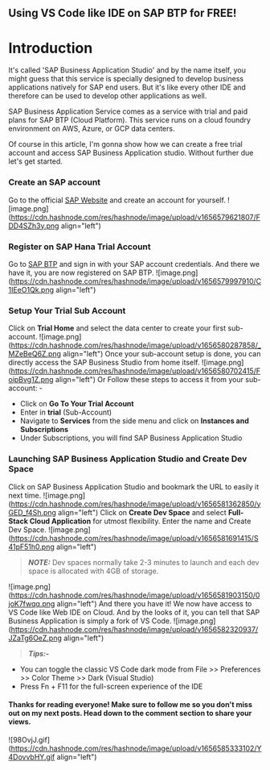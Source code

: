## Using VS Code like IDE on SAP BTP for FREE!

# Introduction 
It's called 'SAP Business Application Studio' and by the name itself, you might guess that this service is specially designed to develop business applications natively for SAP end users. But it's like every other IDE and therefore can be used to develop other applications as well. 

SAP Business Application Service comes as a service with trial and paid plans for SAP BTP (Cloud Platform). This service runs on a cloud foundry environment on AWS, Azure, or GCP data centers.

Of course in this article, I'm gonna show how we can create a free trial account and access SAP Business Application studio. Without further due let's get started.

### Create an SAP account
Go to the official [SAP Website](https://www.sap.com/) and create an account for yourself.
![image.png](https://cdn.hashnode.com/res/hashnode/image/upload/v1656579621807/FDD4SZh3y.png align="left")

### Register on SAP Hana Trial Account
Go to [SAP BTP](https://account.hana.ondemand.com/) and sign in with your SAP account credentials. And there we have it, you are now registered on SAP BTP.
![image.png](https://cdn.hashnode.com/res/hashnode/image/upload/v1656579997910/C1IEeO1Qk.png align="left")

### Setup Your Trial Sub Account
Click on **Trial Home** and select the data center to create your first sub-account.
![image.png](https://cdn.hashnode.com/res/hashnode/image/upload/v1656580287858/_MZeBeQ6Z.png align="left")
Once your sub-account setup is done, you can directly access the SAP Business Studio from home itself.
![image.png](https://cdn.hashnode.com/res/hashnode/image/upload/v1656580702415/FoipBvg1Z.png align="left")
Or Follow these steps to access it from your sub-account: -
- Click on **Go To Your Trial Account**
- Enter in **trial** (Sub-Account)
- Navigate to **Services** from the side menu and click on **Instances and Subscriptions**
- Under Subscriptions, you will find SAP Business Application Studio

### Launching SAP Business Application Studio and Create Dev Space
Click on SAP Business Application Studio and bookmark the URL to easily it next time.
![image.png](https://cdn.hashnode.com/res/hashnode/image/upload/v1656581362850/yGED_f4Sh.png align="left")
Click on **Create Dev Space** and select **Full-Stack Cloud Application** for utmost flexibility. Enter the name and Create Dev Space.
![image.png](https://cdn.hashnode.com/res/hashnode/image/upload/v1656581691415/S41pF51h0.png align="left")
> **_NOTE:_**  Dev spaces normally take 2-3 minutes to launch and each dev space is allocated with 4GB of storage.

![image.png](https://cdn.hashnode.com/res/hashnode/image/upload/v1656581903150/0joK7fwqq.png align="left")
And there you have it! We now have access to VS Code like Web IDE on Cloud. And by the looks of it, you can tell that SAP Business Application is simply a fork of VS Code.
![image.png](https://cdn.hashnode.com/res/hashnode/image/upload/v1656582320937/JZaTg6OeZ.png align="left")
> **_Tips:-_**  
- You can toggle the classic VS Code dark mode from File >> Preferences >> Color Theme >> Dark (Visual Studio)
- Press Fn + F11 for the full-screen experience of the IDE

#### Thanks for reading everyone! Make sure to follow me so you don't miss out on my next posts. Head down to the comment section to share your views.

![98OvjJ.gif](https://cdn.hashnode.com/res/hashnode/image/upload/v1656585333102/Y4DovvbHY.gif align="left")


